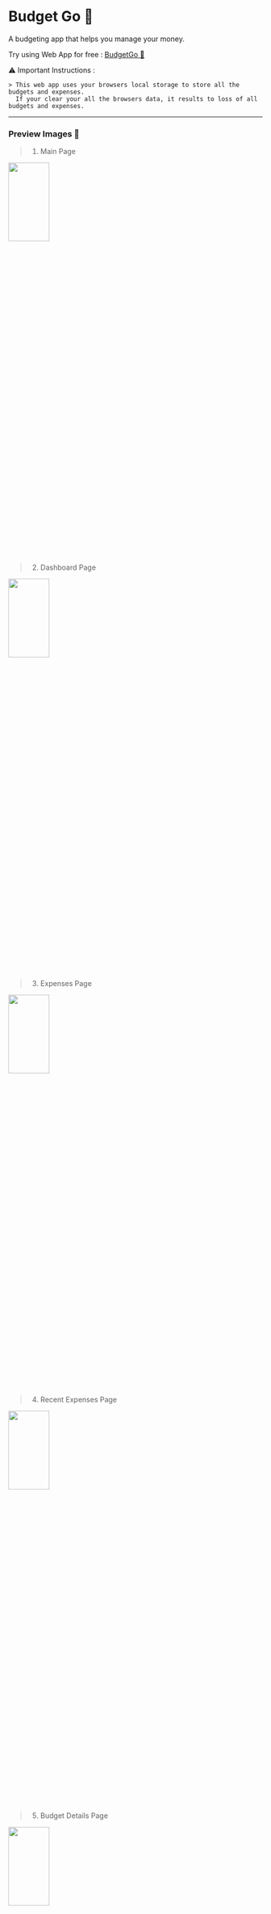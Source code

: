 # Budget Go :money_with_wings:

A budgeting app that helps you manage your money.


Try using Web App for free : [BudgetGo :money_with_wings:	](https://budgetgo.amriwtf.me)

:warning: Important Instructions :
```
> This web app uses your browsers local storage to store all the budgets and expenses.
  If your clear your all the browsers data, it results to loss of all budgets and expenses.
```
---
### Preview Images :camera_flash:

> 1. Main Page 
  <img src="https://user-images.githubusercontent.com/80627679/224030067-2429339a-dd99-4c17-80e6-cf4280a3fa8e.png"  width="40%" height="20%" />
 
> 2. Dashboard Page
  <img src="https://user-images.githubusercontent.com/80627679/224028457-bf6d8063-04b7-4ce8-a422-fcf3a0f2e09b.png"  width="40%" height="20%" />

> 3. Expenses Page
  <img src="https://user-images.githubusercontent.com/80627679/224030877-70819066-1626-428a-8da3-1e56b695b127.png"  width="40%" height="20%" />

> 4. Recent Expenses Page
  <img src="https://user-images.githubusercontent.com/80627679/224031929-c2c8b3c9-0a5a-4b1b-a8de-a0c624a5859c.png"  width="40%" height="20%" />

> 5. Budget Details Page
  <img src="https://user-images.githubusercontent.com/80627679/224032921-a17b4e48-4e7d-4305-970f-49a1f356c58d.png"  width="40%" height="20%" />

### Some basic commands:
```
git clone https://github.com/AmritanshuPrashar/budgetGo.git
cd budgetGo
npm install
npm run dev
```
---
